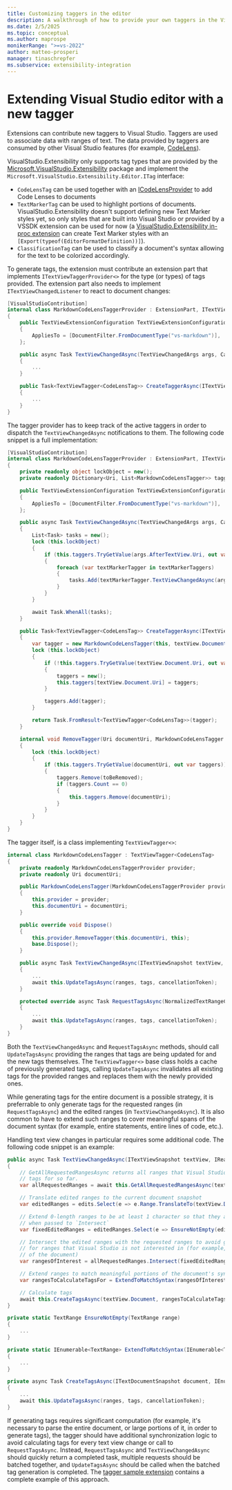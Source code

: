 ```yaml
---
title: Customizing taggers in the editor
description: A walkthrough of how to provide your own taggers in the Visual Studio editor using extensions
ms.date: 2/5/2025
ms.topic: conceptual
ms.author: maprospe
monikerRange: ">=vs-2022"
author: matteo-prosperi
manager: tinaschrepfer
ms.subservice: extensibility-integration
---
```


# Extending Visual Studio editor with a new tagger
Extensions can contribute new taggers to Visual Studio. Taggers are used to associate data with ranges of text. The data provided by taggers are consumed by other Visual Studio features (for example, [CodeLens](./codelens.md)).

VisualStudio.Extensibility only supports tag types that are provided by the [Microsoft.VisualStudio.Extensibility](https://www.nuget.org/packages/Microsoft.VisualStudio.Extensibility) package and implement the `Microsoft.VisualStudio.Extensibility.Editor.ITag` interface:

- `CodeLensTag` can be used together with an [ICodeLensProvider](./codelens.md) to add Code Lenses to documents
- `TextMarkerTag` can be used to highlight portions of documents. VisualStudio.Extensibility doesn't support defining new Text Marker styles yet, so only styles that are built into Visual Studio or provided by a VSSDK extension can be used for now (a [VisualStudio.Extensibility in-proc extension](../../get-started/in-proc-extensions.md) can create Text Marker styles with an `[Export(typeof(EditorFormatDefinition))]`).
- `ClassificationTag` can be used to classify a document's syntax allowing for the text to be colorized accordingly.

To generate tags, the extension must contribute an extension part that implements `ITextViewTaggerProvider<>` for the type (or types) of tags provided. The extension part also needs to implement `ITextViewChangedListener` to react to document changes:

```csharp
[VisualStudioContribution]
internal class MarkdownCodeLensTaggerProvider : ExtensionPart, ITextViewTaggerProvider<CodeLensTag>, ITextViewChangedListener
{
    public TextViewExtensionConfiguration TextViewExtensionConfiguration => new()
    {
        AppliesTo = [DocumentFilter.FromDocumentType("vs-markdown")],
    };

    public async Task TextViewChangedAsync(TextViewChangedArgs args, CancellationToken cancellationToken)
    {
        ...
    }

    public Task<TextViewTagger<CodeLensTag>> CreateTaggerAsync(ITextViewSnapshot textView, CancellationToken cancellationToken)
    {
        ...
    }
}
```

The tagger provider has to keep track of the active taggers in order to dispatch the `TextViewChangedAsync` notifications to them. The following code snippet is a full implementation:

```csharp
[VisualStudioContribution]
internal class MarkdownCodeLensTaggerProvider : ExtensionPart, ITextViewTaggerProvider<CodeLensTag>, ITextViewChangedListener
{
    private readonly object lockObject = new();
    private readonly Dictionary<Uri, List<MarkdownCodeLensTagger>> taggers = new();

    public TextViewExtensionConfiguration TextViewExtensionConfiguration => new()
    {
        AppliesTo = [DocumentFilter.FromDocumentType("vs-markdown")],
    };

    public async Task TextViewChangedAsync(TextViewChangedArgs args, CancellationToken cancellationToken)
    {
        List<Task> tasks = new();
        lock (this.lockObject)
        {
            if (this.taggers.TryGetValue(args.AfterTextView.Uri, out var textMarkerTaggers))
            {
                foreach (var textMarkerTagger in textMarkerTaggers)
                {
                    tasks.Add(textMarkerTagger.TextViewChangedAsync(args.AfterTextView, args.Edits, cancellationToken));
                }
            }
        }

        await Task.WhenAll(tasks);
    }

    public Task<TextViewTagger<CodeLensTag>> CreateTaggerAsync(ITextViewSnapshot textView, CancellationToken cancellationToken)
    {
        var tagger = new MarkdownCodeLensTagger(this, textView.Document.Uri);
        lock (this.lockObject)
        {
            if (!this.taggers.TryGetValue(textView.Document.Uri, out var taggers))
            {
                taggers = new();
                this.taggers[textView.Document.Uri] = taggers;
            }

            taggers.Add(tagger);
        }

        return Task.FromResult<TextViewTagger<CodeLensTag>>(tagger);
    }

    internal void RemoveTagger(Uri documentUri, MarkdownCodeLensTagger toBeRemoved)
    {
        lock (this.lockObject)
        {
            if (this.taggers.TryGetValue(documentUri, out var taggers))
            {
                taggers.Remove(toBeRemoved);
                if (taggers.Count == 0)
                {
                    this.taggers.Remove(documentUri);
                }
            }
        }
    }
}
```

The tagger itself, is a class implementing `TextViewTagger<>`:

```csharp
internal class MarkdownCodeLensTagger : TextViewTagger<CodeLensTag>
{
    private readonly MarkdownCodeLensTaggerProvider provider;
    private readonly Uri documentUri;

    public MarkdownCodeLensTagger(MarkdownCodeLensTaggerProvider provider, Uri documentUri)
    {
        this.provider = provider;
        this.documentUri = documentUri;
    }

    public override void Dispose()
    {
        this.provider.RemoveTagger(this.documentUri, this);
        base.Dispose();
    }

    public async Task TextViewChangedAsync(ITextViewSnapshot textView, IReadOnlyList<TextEdit> edits, CancellationToken cancellationToken)
    {
        ...
        await this.UpdateTagsAsync(ranges, tags, cancellationToken);
    }

    protected override async Task RequestTagsAsync(NormalizedTextRangeCollection requestedRanges, bool recalculateAll, CancellationToken cancellationToken)
    {
        ...
        await this.UpdateTagsAsync(ranges, tags, cancellationToken);
    }
}
```

Both the `TextViewChangedAsync` and `RequestTagsAsync` methods, should call `UpdateTagsAsync` providing the ranges that tags are being updated for and the new tags themselves. The `TextViewTagger<>` base class holds a cache of previously generated tags, calling `UpdateTagsAsync` invalidates all existing tags for the provided ranges and replaces them with the newly provided ones.

While generating tags for the entire document is a possible strategy, it is preferrable to only generate tags for the requested ranges (in `RequestTagsAsync`) and the edited ranges (in `TextViewChangedAsync`). It is also common to have to extend such ranges to cover meaningful spans of the document syntax (for example, entire statements, entire lines of code, etc.).

Handling text view changes in particular requires some additional code. The following code snippet is an example:

```csharp
public async Task TextViewChangedAsync(ITextViewSnapshot textView, IReadOnlyList<TextEdit> edits, CancellationToken cancellationToken)
{
    // GetAllRequestedRangesAsync returns all ranges that Visual Studio has requested
    // tags for so far.
    var allRequestedRanges = await this.GetAllRequestedRangesAsync(textView.Document, cancellationToken);

    // Translate edited ranges to the current document snapshot
    var editedRanges = edits.Select(e => e.Range.TranslateTo(textView.Document, TextRangeTrackingMode.EdgeInclusive));

    // Extend 0-length ranges to be at least 1 character so that they are not ignored
    // when passed to `Intersect`
    var fixedEditedRanges = editedRanges.Select(e => EnsureNotEmpty(editedRanges));

    // Intersect the edited ranges with the requested ranges to avoid generating tags
    // for ranges that Visual Studio is not interested in (for example, non-visible portions
    // of the document)
    var rangesOfInterest = allRequestedRanges.Intersect(fixedEditedRanges);

    // Extend ranges to match meaningful portions of the document's syntax
    var rangesToCalculateTagsFor = ExtendToMatchSyntax(rangesOfInterest);

    // Calculate tags
    await this.CreateTagsAsync(textView.Document, rangesToCalculateTagsFor);
}

private static TextRange EnsureNotEmpty(TextRange range)
{
    ...
}

private static IEnumerable<TextRange> ExtendToMatchSyntax(IEnumerable<TextRange> range)
{
    ...
}

private async Task CreateTagsAsync(ITextDocumentSnapshot document, IEnumerable<TextRange> requestedRanges)
{
    ...
    await this.UpdateTagsAsync(ranges, tags, cancellationToken);
}
```

If generating tags requires significant computation (for example, it's necessary to parse the entire document, or large portions of it, in order to generate tags), the tagger should have additional synchronization logic to avoid calculating tags for every text view change or call to `RequestTagsAsync`. Instead, `RequestTagsAsync` and `TextViewChangedAsync` should quickly return a completed task, multiple requests should be batched together, and `UpdateTagsAsync` should be called when the batched tag generation is completed. The [tagger sample extension](https://github.com/Microsoft/VSExtensibility/tree/main/New_Extensibility_Model/Samples/TaggersSample/README.md) contains a complete example of this approach.
